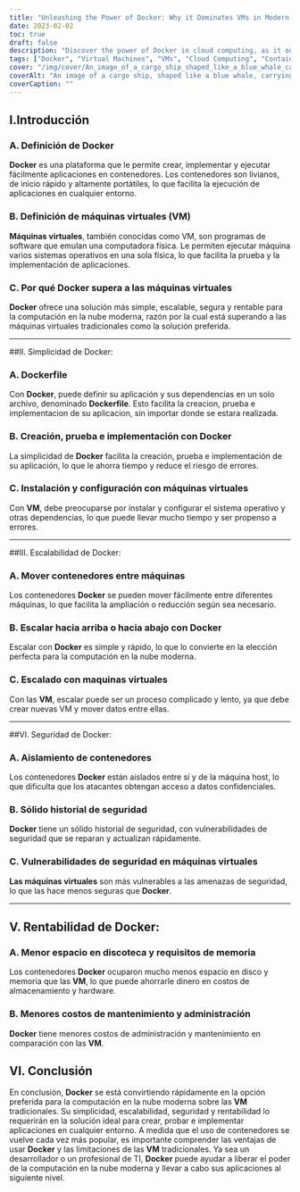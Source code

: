 ```yaml
---
title: "Unleashing the Power of Docker: Why it Dominates VMs in Modern Cloud Computing"
date: 2023-02-02
toc: true
draft: false
description: "Discover the power of Docker in cloud computing, as it outpaces VMs with its simplicity, scalability, security, and cost-effectiveness, in this article."
tags: ["Docker", "Virtual Machines", "VMs", "Cloud Computing", "Containers", "Simplicity", "Scalability", "Security", "Cost-effectiveness", "Dockerfile", "Building, testing and deploying", "Isolation", "Security track record", "Cost comparison", "Informative article"]
cover: "/img/cover/An_image_of_a_cargo_ship_shaped_like_a_blue_whale_carrying.png"
coverAlt: "An image of a cargo ship, shaped like a blue whale, carrying multiple Docker containers"
coverCaption: ""
---
```


 ## I.Introducción ### A. Definición de Docker **Docker** es una plataforma que le permite crear, implementar y ejecutar fácilmente aplicaciones en contenedores. Los contenedores son livianos, de inicio rápido y altamente portátiles, lo que facilita la ejecución de aplicaciones en cualquier entorno.  ### B. Definición de máquinas virtuales (VM) **Máquinas virtuales**, también conocidas como VM, son programas de software que emulan una computadora física. Le permiten ejecutar máquina varios sistemas operativos en una sola física, lo que facilita la prueba y la implementación de aplicaciones.  ### C. Por qué Docker supera a las máquinas virtuales **Docker** ofrece una solución más simple, escalable, segura y rentable para la computación en la nube moderna, razón por la cual está superando a las máquinas virtuales tradicionales como la solución preferida.  ______  ##II. Simplicidad de Docker: ### A. Dockerfile Con **Docker**, puede definir su aplicación y sus dependencias en un solo archivo, denominado **Dockerfile**. Esto facilita la creacion, prueba e implementacion de su aplicacion, sin importar donde se estara realizada.  ### B. Creación, prueba e implementación con Docker La simplicidad de **Docker** facilita la creación, prueba e implementación de su aplicación, lo que le ahorra tiempo y reduce el riesgo de errores.  ### C. Instalación y configuración con máquinas virtuales Con **VM**, debe preocuparse por instalar y configurar el sistema operativo y otras dependencias, lo que puede llevar mucho tiempo y ser propenso a errores.  ______  ##III. Escalabilidad de Docker: ### A. Mover contenedores entre máquinas Los contenedores **Docker** se pueden mover fácilmente entre diferentes máquinas, lo que facilita la ampliación o reducción según sea necesario.  ### B. Escalar hacia arriba o hacia abajo con Docker Escalar con **Docker** es simple y rápido, lo que lo convierte en la elección perfecta para la computación en la nube moderna.  ### C. Escalado con maquinas virtuales Con las **VM**, escalar puede ser un proceso complicado y lento, ya que debe crear nuevas VM y mover datos entre ellas.  ______  ##VI. Seguridad de Docker: ### A. Aislamiento de contenedores Los contenedores **Docker** están aislados entre sí y de la máquina host, lo que dificulta que los atacantes obtengan acceso a datos confidenciales.  ### B. Sólido historial de seguridad **Docker** tiene un sólido historial de seguridad, con vulnerabilidades de seguridad que se reparan y actualizan rápidamente.  ### C. Vulnerabilidades de seguridad en máquinas virtuales **Las máquinas virtuales** son más vulnerables a las amenazas de seguridad, lo que las hace menos seguras que **Docker**.  ______  ## V. Rentabilidad de Docker: ### A. Menor espacio en discoteca y requisitos de memoria Los contenedores **Docker** ocuparon mucho menos espacio en disco y memoria que las **VM**, lo que puede ahorrarle dinero en costos de almacenamiento y hardware.  ### B. Menores costos de mantenimiento y administración **Docker** tiene menores costos de administración y mantenimiento en comparación con las **VM**.   ## VI. Conclusión  En conclusión, **Docker** se está convirtiendo rápidamente en la opción preferida para la computación en la nube moderna sobre las **VM** tradicionales. Su simplicidad, escalabilidad, seguridad y rentabilidad lo requerirán en la solución ideal para crear, probar e implementar aplicaciones en cualquier entorno. A medida que el uso de contenedores se vuelve cada vez más popular, es importante comprender las ventajas de usar **Docker** y las limitaciones de las **VM** tradicionales. Ya sea un desarrollador o un profesional de TI, **Docker** puede ayudar a liberar el poder de la computación en la nube moderna y llevar a cabo sus aplicaciones al siguiente nivel.